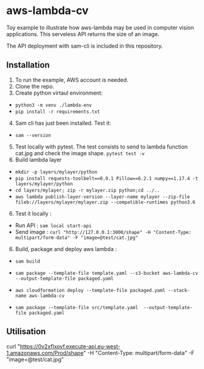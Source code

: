 # aws-lambda-cv
Toy example to illustrate how aws-lambda may be used in computer vision applications. This serveless API returns the size of an image.

The API deployment with sam-cli is included in this repository.

## Installation
1. To run the example, AWS account is needed.
2. Clone the repo.
3. Create python virtaul environment:
- `python3 -m venv ./lambda-env`
- `pip install -r requirements.txt`

4. Sam cli has just been installed. Test it:
- `sam --version`
5. Test locally with pytest. The test consists to send to lambda function cat.jpg and check the image shape.
`pytest test -v`
6. Build lambda layer 
- `mkdir -p layers/mylayer/python`
- `pip install requests-toolbelt==0.9.1 Pillow==6.2.1 numpy==1.17.4 -t layers/mylayer/python`
- `cd layers/mylayer; zip -r mylayer.zip python;cd ../..`
- `aws lambda publish-layer-version --layer-name mylayer --zip-file fileb://layers/mylayer/mylayer.zip --compatible-runtimes python3.6`
6. Test it locally :
- Run API : `sam local start-api`
- Send image : `curl "http://127.0.0.1:3000/shape" -H "Content-Type: multipart/form-data" -F "image=@test/cat.jpg"`
6. Build, package and deploy aws lambda :
- `sam build`
- `sam package --template-file template.yaml --s3-bucket aws-lambda-cv  --output-template-file packaged.yaml`
- `aws cloudformation deploy --template-file packaged.yaml --stack-name aws-lambda-cv`

- `sam package --template-file src/template.yaml  --output-template-file packaged.yaml`
## Utilisation
curl "https://0v2xflxovf.execute-api.eu-west-1.amazonaws.com/Prod/shape" -H "Content-Type: multipart/form-data" -F "image=@test/cat.jpg"
